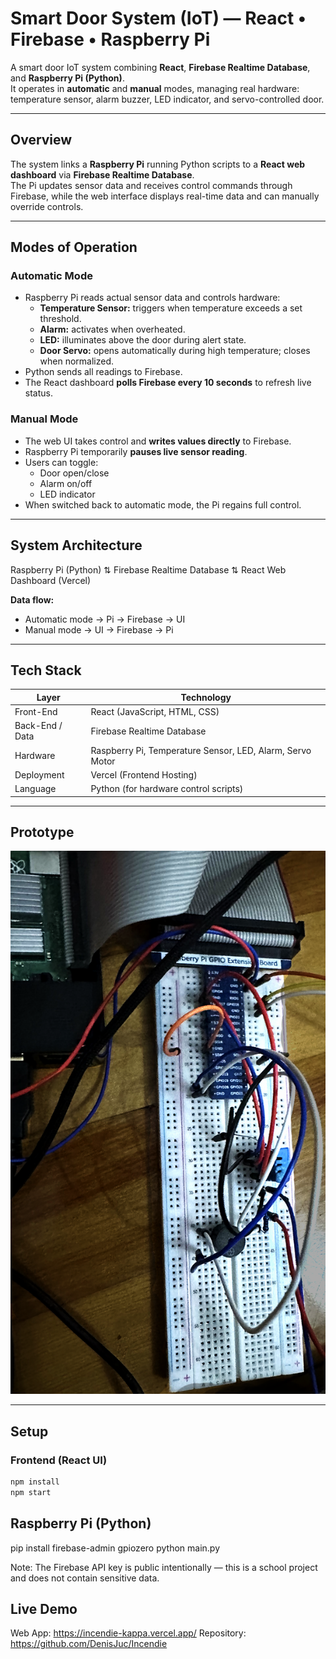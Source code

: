 # Smart Door System (IoT) — React • Firebase • Raspberry Pi

A smart door IoT system combining **React**, **Firebase Realtime Database**, and **Raspberry Pi (Python)**.  
It operates in **automatic** and **manual** modes, managing real hardware: temperature sensor, alarm buzzer, LED indicator, and servo-controlled door.

---

## Overview

The system links a **Raspberry Pi** running Python scripts to a **React web dashboard** via **Firebase Realtime Database**.  
The Pi updates sensor data and receives control commands through Firebase, while the web interface displays real-time data and can manually override controls.

---

## Modes of Operation

### Automatic Mode
- Raspberry Pi reads actual sensor data and controls hardware:
  - **Temperature Sensor:** triggers when temperature exceeds a set threshold.
  - **Alarm:** activates when overheated.
  - **LED:** illuminates above the door during alert state.
  - **Door Servo:** opens automatically during high temperature; closes when normalized.
- Python sends all readings to Firebase.
- The React dashboard **polls Firebase every 10 seconds** to refresh live status.

### Manual Mode
- The web UI takes control and **writes values directly** to Firebase.
- Raspberry Pi temporarily **pauses live sensor reading**.
- Users can toggle:
  - Door open/close  
  - Alarm on/off  
  - LED indicator  
- When switched back to automatic mode, the Pi regains full control.

---

## System Architecture

Raspberry Pi (Python)
⇅
Firebase Realtime Database
⇅
React Web Dashboard (Vercel)


**Data flow:**
- Automatic mode → Pi → Firebase → UI  
- Manual mode → UI → Firebase → Pi  

---

## Tech Stack

| Layer | Technology |
|-------|-------------|
| Front-End | React (JavaScript, HTML, CSS) |
| Back-End / Data | Firebase Realtime Database |
| Hardware | Raspberry Pi, Temperature Sensor, LED, Alarm, Servo Motor |
| Deployment | Vercel (Frontend Hosting) |
| Language | Python (for hardware control scripts) |

---

## Prototype

<p align="center">
  <img src="assets/prototype-early.png" alt="Physical prototype of Smart Door System" width="720">
</p>

---

## Setup

### Frontend (React UI)
```bash
npm install
npm start
```
## Raspberry Pi (Python)
pip install firebase-admin gpiozero python main.py

Note: The Firebase API key is public intentionally — this is a school project and does not contain sensitive data.

## Live Demo
Web App: https://incendie-kappa.vercel.app/
Repository: https://github.com/DenisJuc/Incendie

